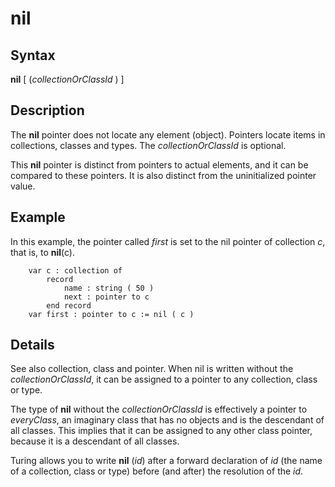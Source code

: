 
# nil

## Syntax
**nil** [ (_collectionOrClassId_ ) ]

## Description
The **nil** pointer does not locate any element (object). Pointers locate items in collections, classes and types. The _collectionOrClassId_ is optional.

This **nil** pointer is distinct from pointers to actual elements, and it can be compared to these pointers. It is also distinct from the uninitialized pointer value.


## Example
In this example, the pointer called _first_ is set to the nil pointer of collection _c_, that is, to **nil**(c).

        var c : collection of
            record
                name : string ( 50 )
                next : pointer to c
            end record
        var first : pointer to c := nil ( c )
## Details
See also collection, class and pointer. When nil is written without the _collectionOrClassId_, it can be assigned to a pointer to any collection, class or type.

The type of **nil** without the _collectionOrClassId_ is effectively a pointer to _everyClass_, an imaginary class that has no objects and is the descendant of all classes. This implies that it can be assigned to any other class pointer, because it is a descendant of all classes.

Turing allows you to write **nil** (_id_) after a forward declaration of _id_ (the name of a collection, class or type) before (and after) the resolution of the _id_.

